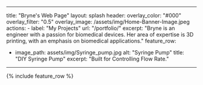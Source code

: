 ---
title: "Bryne's Web Page"
layout: splash
header:
  overlay_color: "#000"
  overlay_filter: "0.5"
  overlay_image: /assets/img/Home-Banner-Image.jpeg
  actions:
    - label: "My Projects"
      url: "/portfolio/"
excerpt: "Bryne is an engineer with a passion for biomedical devices. Her area of expertise is 3D printing, with an emphasis on biomedical applications."
feature_row:
  - image_path: assets/img/Syringe_pump.jpg
    alt: "Syringe Pump"
    title: "DIY Syringe Pump"
    excerpt: "Built for Controlling Flow Rate."
 ---

{% include feature_row %}

